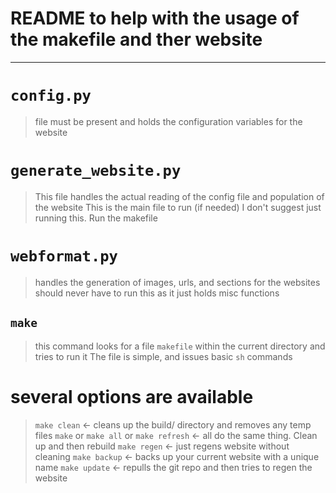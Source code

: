 # README to help with the usage of the makefile and ther website
---------------

# `config.py`
> file must be present and holds the configuration variables for the website

# `generate_website.py`
> This file handles the actual reading of the config file and population of the website
> This is the main file to run (if needed)
> I don't suggest just running this. Run the makefile

# `webformat.py`
> handles the generation of images, urls, and sections for the websites 
> should never have to run this as it just holds misc functions

## `make`
> this command looks for a file `makefile` within the current directory and tries to run it
> The file is simple, and issues basic `sh` commands

# several options are available
> `make clean` <- cleans up the build/ directory and removes any temp files
> `make` or `make all` or `make refresh` <- all do the same thing. Clean up and then rebuild
> `make regen` <- just regens website without cleaning
> `make backup` <- backs up your current website with a unique name
> `make update` <- repulls the git repo and then tries to regen the website
